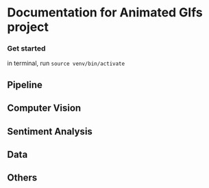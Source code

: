 # Documentation for Animated GIfs project 
### Get started 
in terminal, run `source venv/bin/activate` 
## Pipeline 
## Computer Vision 
## Sentiment Analysis 
## Data 
## Others 